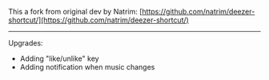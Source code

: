 This a fork from original dev by Natrim: [https://github.com/natrim/deezer-shortcut/](https://github.com/natrim/deezer-shortcut/)

---

Upgrades:
* Adding "like/unlike" key
* Adding notification when music changes